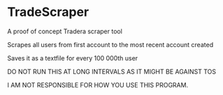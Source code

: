 # TradeScraper
A proof of concept Tradera scraper tool

Scrapes all users from first account to the most recent account created

Saves it as a textfile for every 100 000th user

DO NOT RUN THIS AT LONG INTERVALS AS IT MIGHT BE AGAINST TOS

I AM NOT RESPONSIBLE FOR HOW YOU USE THIS PROGRAM.

